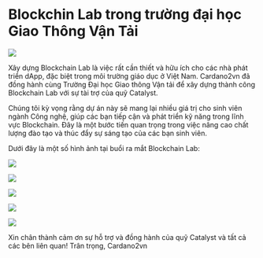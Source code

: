 
Blockchin Lab trong trường đại học Giao Thông Vận Tải
==========================

![](img/Lab4.jpg)


Xây dựng Blockchain Lab là việc rất cần thiết và hữu ích cho các nhà phát triển dApp, đặc biệt trong môi trường giáo dục ở Việt Nam. Cardano2vn đã đồng hành cùng Trường Đại học Giao thông Vận tải để xây dựng thành công Blockchain Lab với sự tài trợ của quỹ Catalyst.

Chúng tôi kỳ vọng rằng dự án này sẽ mang lại nhiều giá trị cho sinh viên ngành Công nghệ, giúp các bạn tiếp cận và phát triển kỹ năng trong lĩnh vực Blockchain. Đây là một bước tiến quan trọng trong việc nâng cao chất lượng đào tạo và thúc đẩy sự sáng tạo của các bạn sinh viên.

Dưới đây là một số hình ảnh tại buổi ra mắt Blockchain Lab:

![](img/Lab1.jpg)

![](img/Lab2.jpg)

![](img/Lab3.jpg)

![](img/Lab5.jpg)

![](img/Lab6.jpg)


Xin chân thành cảm ơn sự hỗ trợ và đồng hành của quỹ Catalyst và tất cả các bên liên quan!
Trân trọng,
Cardano2vn



